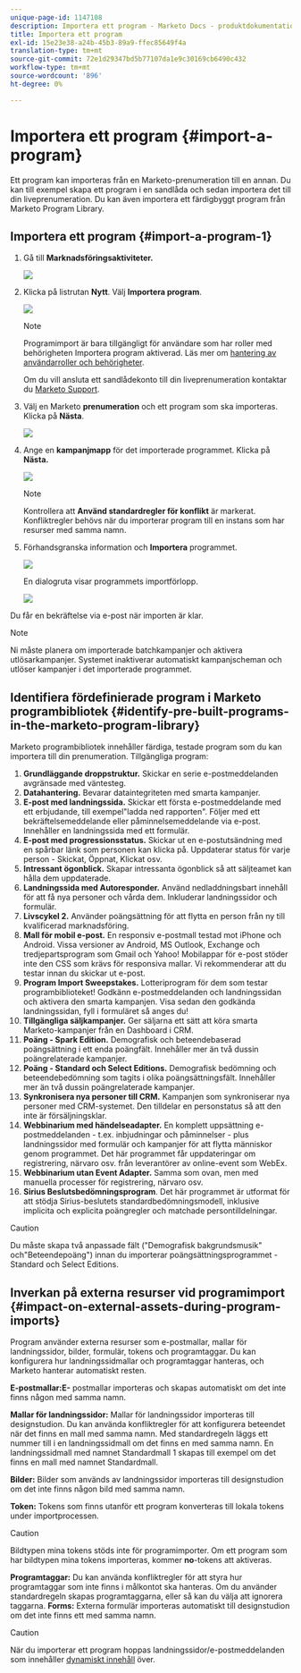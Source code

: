 ```yaml
---
unique-page-id: 1147108
description: Importera ett program - Marketo Docs - produktdokumentation
title: Importera ett program
exl-id: 15e23e38-a24b-45b3-89a9-ffec85649f4a
translation-type: tm+mt
source-git-commit: 72e1d29347bd5b77107da1e9c30169cb6490c432
workflow-type: tm+mt
source-wordcount: '896'
ht-degree: 0%

---
```


# Importera ett program {#import-a-program}

Ett program kan importeras från en Marketo-prenumeration till en annan. Du kan till exempel skapa ett program i en sandlåda och sedan importera det till din liveprenumeration. Du kan även importera ett färdigbyggt program från Marketo Program Library.

## Importera ett program {#import-a-program-1}

1. Gå till **Marknadsföringsaktiviteter.**

   ![](assets/ma.png)

1. Klicka på listrutan **Nytt**. Välj **Importera program**.

   ![](assets/image2014-9-17-12-3a15-3a4.png)

   >[!NOTE]
   >
   >Programimport är bara tillgängligt för användare som har roller med behörigheten Importera program aktiverad. Läs mer om [hantering av användarroller och behörigheter](/help/marketo/product-docs/administration/users-and-roles/managing-user-roles-and-permissions.md).
   >
   >Om du vill ansluta ett sandlådekonto till din liveprenumeration kontaktar du [Marketo Support](https://nation.marketo.com/t5/Support/ct-p/Support).

1. Välj en Marketo **prenumeration** och ett program som ska importeras. Klicka på **Nästa**.

   ![](assets/image2014-9-17-12-3a20-3a13.png)

1. Ange en **kampanjmapp** för det importerade programmet. Klicka på **Nästa.**

   ![](assets/image2014-9-17-12-3a20-3a44.png)

   >[!NOTE]
   >
   >Kontrollera att **Använd standardregler för konflikt** är markerat. Konfliktregler behövs när du importerar program till en instans som har resurser med samma namn.

1. Förhandsgranska information och **Importera** programmet.

   ![](assets/image2014-9-17-12-3a21-3a36.png)

   En dialogruta visar programmets importförlopp.

   ![](assets/image2014-9-17-12-3a21-3a51.png)

Du får en bekräftelse via e-post när importen är klar.

>[!NOTE]
>
>Ni måste planera om importerade batchkampanjer och aktivera utlösarkampanjer. Systemet inaktiverar automatiskt kampanjscheman och utlöser kampanjer i det importerade programmet.

## Identifiera fördefinierade program i Marketo programbibliotek {#identify-pre-built-programs-in-the-marketo-program-library}

Marketo programbibliotek innehåller färdiga, testade program som du kan importera till din prenumeration. Tillgängliga program:

1. **Grundläggande droppstruktur.** Skickar en serie e-postmeddelanden avgränsade med väntesteg.
1. **Datahantering.** Bevarar dataintegriteten med smarta kampanjer.
1. **E-post med landningssida.** Skickar ett första e-postmeddelande med ett erbjudande, till exempel&quot;ladda ned rapporten&quot;. Följer med ett bekräftelsemeddelande eller påminnelsemeddelande via e-post. Innehåller en landningssida med ett formulär.
1. **E-post med progressionsstatus.** Skickar ut en e-postutsändning med en spårbar länk som personen kan klicka på. Uppdaterar status för varje person - Skickat, Öppnat, Klickat osv.
1. **Intressant ögonblick.** Skapar intressanta ögonblick så att säljteamet kan hålla dem uppdaterade.
1. **Landningssida med Autoresponder.** Använd nedladdningsbart innehåll för att få nya personer och vårda dem. Inkluderar landningssidor och formulär.
1. **Livscykel 2.** Använder poängsättning för att flytta en person från ny till kvalificerad marknadsföring.
1. **Mall för mobil e-post.** En responsiv e-postmall testad mot iPhone och Android. Vissa versioner av Android, MS Outlook, Exchange och tredjepartsprogram som Gmail och Yahoo! Mobilappar för e-post stöder inte den CSS som krävs för responsiva mallar. Vi rekommenderar att du testar innan du skickar ut e-post.
1. **Program Import Sweepstakes.** Lotteriprogram för dem som testar programbiblioteket! Godkänn e-postmeddelanden och landningssidan och aktivera den smarta kampanjen. Visa sedan den godkända landningssidan, fyll i formuläret så anges du!
1. **Tillgängliga säljkampanjer.** Ger säljarna ett sätt att köra smarta Marketo-kampanjer från en Dashboard i CRM.
1. **Poäng - Spark Edition.** Demografisk och beteendebaserad poängsättning i ett enda poängfält. Innehåller mer än två dussin poängrelaterade kampanjer.
1. **Poäng - Standard och Select Editions.** Demografisk bedömning och beteendebedömning som tagits i olika poängsättningsfält. Innehåller mer än två dussin poängrelaterade kampanjer.
1. **Synkronisera nya personer till CRM.** Kampanjen som synkroniserar nya personer med CRM-systemet. Den tilldelar en personstatus så att den inte är försäljningsklar.
1. **Webbinarium med händelseadapter.** En komplett uppsättning e-postmeddelanden - t.ex. inbjudningar och påminnelser - plus landningssidor med formulär och kampanjer för att flytta människor genom programmet. Det här programmet får uppdateringar om registrering, närvaro osv. från leverantörer av online-event som WebEx.
1. **Webbinarium utan Event Adapter.** Samma som ovan, men med manuella processer för registrering, närvaro osv.
1. **Sirius Beslutsbedömningsprogram**. Det här programmet är utformat för att stödja Sirius-beslutets standardbedömningsmodell, inklusive implicita och explicita poängregler och matchade persontilldelningar.

>[!CAUTION]
>
>Du måste skapa två anpassade fält (&quot;Demografisk bakgrundsmusik&quot; och&quot;Beteendepoäng&quot;) innan du importerar poängsättningsprogrammet - Standard och Select Editions.

## Inverkan på externa resurser vid programimport {#impact-on-external-assets-during-program-imports}

Program använder externa resurser som e-postmallar, mallar för landningssidor, bilder, formulär, tokens och programtaggar. Du kan konfigurera hur landningssidmallar och programtaggar hanteras, och Marketo hanterar automatiskt resten.

**E-postmallar:E-** postmallar importeras och skapas automatiskt om det inte finns någon med samma namn.

**Mallar för landningssidor:** Mallar för landningssidor importeras till designstudion. Du kan använda konfliktregler för att konfigurera beteendet när det finns en mall med samma namn. Med standardregeln läggs ett nummer till i en landningssidmall om det finns en med samma namn. En landningssidmall med namnet Standardmall 1 skapas till exempel om det finns en mall med namnet Standardmall.

**Bilder:** Bilder som används av landningssidor importeras till designstudion om det inte finns någon bild med samma namn.

**Token:** Tokens som finns utanför ett program konverteras till lokala tokens under importprocessen.

>[!CAUTION]
>
>Bildtypen mina tokens stöds inte för programimporter. Om ett program som har bildtypen mina tokens importeras, kommer **no**-tokens att aktiveras.

**Programtaggar:** Du kan använda konfliktregler för att styra hur programtaggar som inte finns i målkontot ska hanteras. Om du använder standardregeln skapas programtaggarna, eller så kan du välja att ignorera taggarna. **Forms:** Externa formulär importeras automatiskt till designstudion om det inte finns ett med samma namn.

>[!CAUTION]
>
>När du importerar ett program hoppas landningssidor/e-postmeddelanden som innehåller [dynamiskt innehåll](/help/marketo/product-docs/personalization/segmentation-and-snippets/segmentation/understanding-dynamic-content.md) över.
